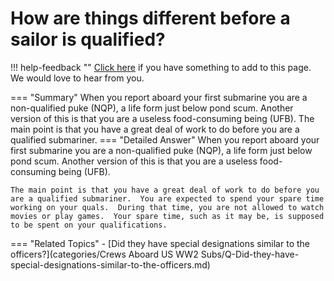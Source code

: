 # How are things different before a sailor is qualified?

!!! help-feedback ""
    [Click here](https://replace.md) if you have something to add to this page. We would love to hear from you.

=== "Summary"
    When you report aboard your first submarine you are a non-qualified puke (NQP), a life form just below pond scum. Another version of this is that you are a useless food-consuming being (UFB). The main point is that you have a great deal of work to do before you are a qualified submariner.
=== "Detailed Answer"
    When you report aboard your first submarine you are a non-qualified puke (NQP), a life form just below pond scum.  Another version of this is that you are a useless food-consuming being (UFB).

    The main point is that you have a great deal of work to do before you are a qualified submariner.  You are expected to spend your spare time working on your quals.  During that time, you are not allowed to watch movies or play games.  Your spare time, such as it may be, is supposed to be spent on your qualifications.
=== "Related Topics"
    - [Did they have special designations similar to the officers?](categories/Crews Aboard US WW2 Subs/Q-Did-they-have-special-designations-similar-to-the-officers.md)
